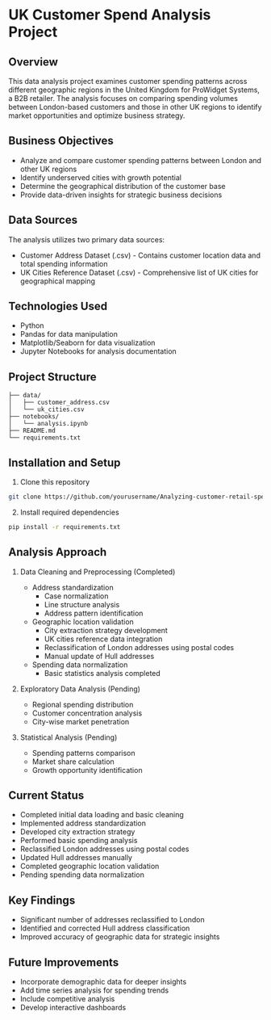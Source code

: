 # UK Customer Spend Analysis Project

## Overview
This data analysis project examines customer spending patterns across different geographic regions in the United Kingdom for ProWidget Systems, a B2B retailer. The analysis focuses on comparing spending volumes between London-based customers and those in other UK regions to identify market opportunities and optimize business strategy.

## Business Objectives
- Analyze and compare customer spending patterns between London and other UK regions
- Identify underserved cities with growth potential
- Determine the geographical distribution of the customer base
- Provide data-driven insights for strategic business decisions

## Data Sources
The analysis utilizes two primary data sources:
- Customer Address Dataset (.csv) - Contains customer location data and total spending information
- UK Cities Reference Dataset (.csv) - Comprehensive list of UK cities for geographical mapping

## Technologies Used
- Python
- Pandas for data manipulation
- Matplotlib/Seaborn for data visualization
- Jupyter Notebooks for analysis documentation

## Project Structure
```
├── data/
│   ├── customer_address.csv
│   └── uk_cities.csv
├── notebooks/
│   └── analysis.ipynb
├── README.md
└── requirements.txt
```

## Installation and Setup
1. Clone this repository
```bash
git clone https://github.com/yourusername/Analyzing-customer-retail-spend-in-different-geographic-areas.git
```
2. Install required dependencies
```bash
pip install -r requirements.txt
```

## Analysis Approach
1. Data Cleaning and Preprocessing (Completed)
   - Address standardization 
     * Case normalization
     * Line structure analysis
     * Address pattern identification
   - Geographic location validation
     * City extraction strategy development
     * UK cities reference data integration
     * Reclassification of London addresses using postal codes
     * Manual update of Hull addresses
   - Spending data normalization 
     * Basic statistics analysis completed
     

2. Exploratory Data Analysis (Pending)
   - Regional spending distribution
   - Customer concentration analysis
   - City-wise market penetration

3. Statistical Analysis (Pending)
   - Spending patterns comparison
   - Market share calculation
   - Growth opportunity identification

## Current Status
- Completed initial data loading and basic cleaning
- Implemented address standardization
- Developed city extraction strategy
- Performed basic spending analysis
- Reclassified London addresses using postal codes
- Updated Hull addresses manually
- Completed geographic location validation
- Pending spending data normalization

## Key Findings
- Significant number of addresses reclassified to London
- Identified and corrected Hull address classification
- Improved accuracy of geographic data for strategic insights

## Future Improvements
- Incorporate demographic data for deeper insights
- Add time series analysis for spending trends
- Include competitive analysis
- Develop interactive dashboards







